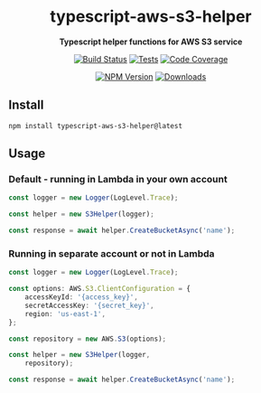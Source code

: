<h1 align="center">typescript-aws-s3-helper</h1>

<div align="center">
    
<b>Typescript helper functions for AWS S3 service</b>
    
[![Build Status](https://dev.azure.com/kbrashears5/github/_apis/build/status/kbrashears5.typescript-aws-s3-helper?branchName=master)](https://dev.azure.com/kbrashears5/github/_build/latest?definitionId=10&branchName=master)
[![Tests](https://img.shields.io/azure-devops/tests/kbrashears5/github/10)](https://img.shields.io/azure-devops/tests/kbrashears5/github/10)
[![Code Coverage](https://img.shields.io/azure-devops/coverage/kbrashears5/github/10)](https://img.shields.io/azure-devops/coverage/kbrashears5/github/10)

[![NPM Version](https://img.shields.io/npm/v/typescript-aws-s3-helper)](https://img.shields.io/npm/v/typescript-aws-s3-helper)
[![Downloads](https://img.shields.io/npm/dt/typescript-aws-s3-helper)](https://img.shields.io/npm/dt/typescript-aws-s3-helper)
</div>

## Install
```
npm install typescript-aws-s3-helper@latest
```

## Usage
### Default - running in Lambda in your own account
```typescript
const logger = new Logger(LogLevel.Trace);

const helper = new S3Helper(logger);

const response = await helper.CreateBucketAsync('name');
```

### Running in separate account or not in Lambda
```typescript
const logger = new Logger(LogLevel.Trace);

const options: AWS.S3.ClientConfiguration = {
    accessKeyId: '{access_key}',
    secretAccessKey: '{secret_key}',
    region: 'us-east-1',
};

const repository = new AWS.S3(options);

const helper = new S3Helper(logger,
    repository);

const response = await helper.CreateBucketAsync('name');
```